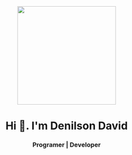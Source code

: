 <div id="header" align="center">
  <img src="https://media.giphy.com/media/ThrM4jEi2lBxd7X2yz/giphy.gif" width="260" />
  <h1>Hi 👋. I'm Denilson David</h1>
  <h3>Programer | Developer</h3>
</div>


<!--
**DenilsonRami18/DenilsonRami18** is a ✨ _special_ ✨ repository because its `README.md` (this file) appears on your GitHub profile.

Here are some ideas to get you started:

- 🔭 I’m currently working on ...
- 🌱 I’m currently learning ...
- 👯 I’m looking to collaborate on ...
- 🤔 I’m looking for help with ...
- 💬 Ask me about ...
- 📫 How to reach me: ...
- 😄 Pronouns: ...
- ⚡ Fun fact: ...
-->
